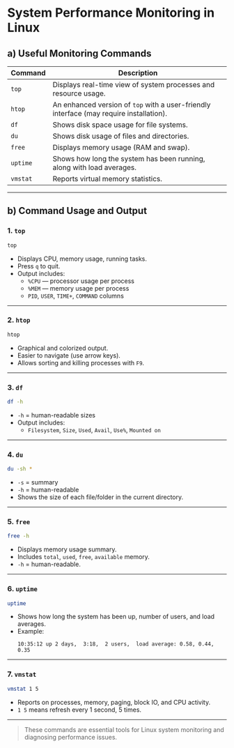 
# System Performance Monitoring in Linux

## a) Useful Monitoring Commands

| Command | Description |
|---------|-------------|
| `top`   | Displays real-time view of system processes and resource usage. |
| `htop`  | An enhanced version of `top` with a user-friendly interface (may require installation). |
| `df`    | Shows disk space usage for file systems. |
| `du`    | Shows disk usage of files and directories. |
| `free`  | Displays memory usage (RAM and swap). |
| `uptime`| Shows how long the system has been running, along with load averages. |
| `vmstat`| Reports virtual memory statistics. |

---

## b) Command Usage and Output

### 1. `top`
```bash
top
```
- Displays CPU, memory usage, running tasks.
- Press `q` to quit.
- Output includes:
  - `%CPU` — processor usage per process
  - `%MEM` — memory usage per process
  - `PID`, `USER`, `TIME+`, `COMMAND` columns

---

### 2. `htop`
```bash
htop
```
- Graphical and colorized output.
- Easier to navigate (use arrow keys).
- Allows sorting and killing processes with `F9`.

---

### 3. `df`
```bash
df -h
```
- `-h` = human-readable sizes
- Output includes:
  - `Filesystem`, `Size`, `Used`, `Avail`, `Use%`, `Mounted on`

---

### 4. `du`
```bash
du -sh *
```
- `-s` = summary
- `-h` = human-readable
- Shows the size of each file/folder in the current directory.

---

### 5. `free`
```bash
free -h
```
- Displays memory usage summary.
- Includes `total`, `used`, `free`, `available` memory.
- `-h` = human-readable.

---

### 6. `uptime`
```bash
uptime
```
- Shows how long the system has been up, number of users, and load averages.
- Example:
  ```
  10:35:12 up 2 days,  3:18,  2 users,  load average: 0.58, 0.44, 0.35
  ```

---

### 7. `vmstat`
```bash
vmstat 1 5
```
- Reports on processes, memory, paging, block IO, and CPU activity.
- `1 5` means refresh every 1 second, 5 times.

---

> These commands are essential tools for Linux system monitoring and diagnosing performance issues.
